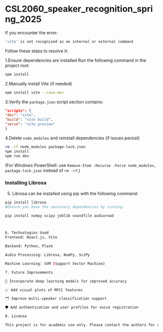 # CSL2060_speaker_recognition_spring_2025
If you encounter the error:
```sh
'vite' is not recognized as an internal or external command
```
Follow these steps to resolve it:

1.Ensure dependencies are installed
Run the following command in the project root:
```sh
npm install
```

2.Manually install Vite (if needed)
```sh
npm install vite --save-dev
```

3.Verify the `package.json` script section contains:
```json
"scripts": {
"dev": "vite",
"build": "vite build",
"serve": "vite preview"
}
```

4.Delete `node_modules` and reinstall dependencies (if issues persist)
```sh
rm -rf node_modules package-lock.json
npm install
npm run dev
```
(For Windows PowerShell: use `Remove-Item -Recurse -Force node_modules, package-lock.json` instead of `rm -rf`.)

### Installing Librosa  

5. Librosa can be installed using pip with the following command:  
```bash
pip install librosa
#Ensure you have the necessary dependencies by running:

pip install numpy scipy joblib soundfile audioread  



6. Technologies Used
Frontend: React.js, Vite

Backend: Python, Flask

Audio Processing: Librosa, NumPy, SciPy

Machine Learning: SVM (Support Vector Machine)

7. Future Improvements

🎯 Incorporate deep learning models for improved accuracy

📈 Add visual plots of MFCC features

🗂️ Improve multi-speaker classification support

🛡️ Add authentication and user profiles for voice registration

8. License

This project is for academic use only. Please contact the authors for reuse.


